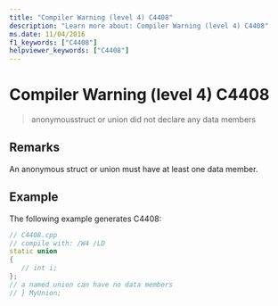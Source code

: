 ```yaml
---
title: "Compiler Warning (level 4) C4408"
description: "Learn more about: Compiler Warning (level 4) C4408"
ms.date: 11/04/2016
f1_keywords: ["C4408"]
helpviewer_keywords: ["C4408"]
---
```

# Compiler Warning (level 4) C4408

> anonymousstruct or union did not declare any data members

## Remarks

An anonymous struct or union must have at least one data member.

## Example

The following example generates C4408:

```cpp
// C4408.cpp
// compile with: /W4 /LD
static union
{
   // int i;
};
// a named union can have no data members
// } MyUnion;
```
